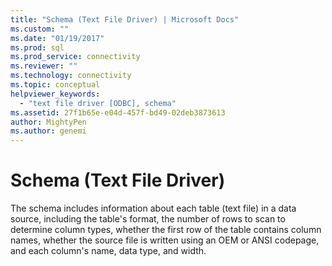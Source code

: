 ```yaml
---
title: "Schema (Text File Driver) | Microsoft Docs"
ms.custom: ""
ms.date: "01/19/2017"
ms.prod: sql
ms.prod_service: connectivity
ms.reviewer: ""
ms.technology: connectivity
ms.topic: conceptual
helpviewer_keywords: 
  - "text file driver [ODBC], schema"
ms.assetid: 27f1b65e-e04d-457f-bd49-02deb3873613
author: MightyPen
ms.author: genemi
---
```

# Schema (Text File Driver)
The schema includes information about each table (text file) in a data source, including the table's format, the number of rows to scan to determine column types, whether the first row of the table contains column names, whether the source file is written using an OEM or ANSI codepage, and each column's name, data type, and width.
